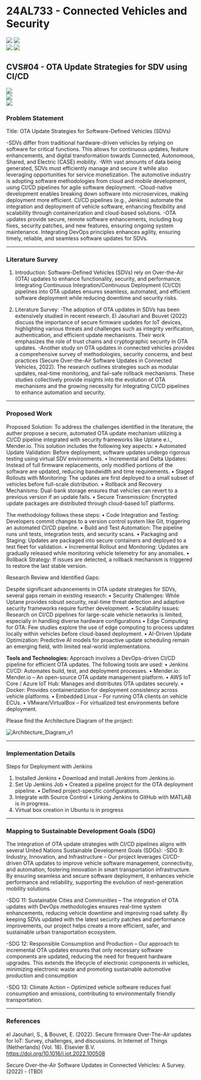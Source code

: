 # 24AL733 - Connected Vehicles and Security 
![](https://img.shields.io/badge/PG-blue) ![](https://img.shields.io/badge/Subject-CVS-blue) <br/>
![](https://img.shields.io/badge/Lecture-3-orange) ![](https://img.shields.io/badge/Credits-3-orange) 

## CVS#04 - OTA Update Strategies for SDV using CI/CD
![](https://img.shields.io/badge/Member-Mohit_Joshi-gold) <br/> 
![](https://img.shields.io/badge/SDG-TBD-darkgreen) <br/> 
![](https://img.shields.io/badge/Reviewed-TBD-brown) 

### Problem Statement

Title: OTA Update Strategies for Software-Defined Vehicles (SDVs)

-SDVs differ from traditional hardware-driven vehicles by relying on software for critical functions. This allows for continuous updates, feature enhancements, and digital transformation towards Connected, Autonomous, Shared, and Electric (CASE) mobility.
-With vast amounts of data being generated, SDVs must efficiently manage and secure it while also leveraging opportunities for service monetization. The automotive industry is adopting software methodologies from cloud and mobile development, using CI/CD pipelines for agile software deployment.
-Cloud-native development enables breaking down software into microservices, making deployment more efficient. CI/CD pipelines (e.g., Jenkins) automate the integration and deployment of vehicle software, enhancing flexibility and scalability through containerization and cloud-based solutions.
-OTA updates provide secure, remote software enhancements, including bug fixes, security patches, and new features, ensuring ongoing system maintenance. Integrating DevOps principles enhances agility, ensuring timely, reliable, and seamless software updates for SDVs.

---

### Literature Survey

1. Introduction:
   Software-Defined Vehicles (SDVs) rely on Over-the-Air (OTA) updates to enhance functionality, security, and performance. Integrating Continuous Integration/Continuous Deployment (CI/CD) pipelines into OTA updates ensures seamless, automated, and efficient software deployment while reducing downtime and security risks.
  
2. Literature Survey:
-The adoption of OTA updates in SDVs has been extensively studied in recent research. El Jaouhari and Bouvet (2022) discuss the importance of secure firmware updates for IoT devices, highlighting various threats and challenges such as integrity verification, authentication, and efficient update mechanisms. Their work emphasizes the role of trust chains and cryptographic security in OTA updates.
-Another study on OTA updates in connected vehicles provides a comprehensive survey of methodologies, security concerns, and best practices (Secure Over-the-Air Software Updates in Connected Vehicles, 2022). The research outlines strategies such as modular updates, real-time monitoring, and fail-safe rollback mechanisms. These studies collectively provide insights into the evolution of OTA mechanisms and the growing necessity for integrating CI/CD pipelines to enhance automation and security.

---

### Proposed Work
 
Proposed Solution:
  To address the challenges identified in the literature, the auther propose a secure, automated OTA update mechanism utilizing a CI/CD pipeline integrated with security frameworks like Uptane e.i., Mender.io. This solution includes the following key aspects:
•	Automated Update Validation: Before deployment, software updates undergo rigorous testing using virtual SDV environments.
•	Incremental and Delta Updates: Instead of full firmware replacements, only modified portions of the software are updated, reducing bandwidth and time requirements.
•	Staged Rollouts with Monitoring: The updates are first deployed to a small subset of vehicles before full-scale distribution.
•	Rollback and Recovery Mechanisms: Dual-bank storage ensures that vehicles can revert to a previous version if an update fails.
•	Secure Transmission: Encrypted update packages are distributed through cloud-based IoT platforms.

The methodology follows these steps:
•	Code Integration and Testing: Developers commit changes to a version control system like Git, triggering an automated CI/CD pipeline.
•	Build and Test Automation: The pipeline runs unit tests, integration tests, and security scans.
•	Packaging and Staging: Updates are packaged into secure containers and deployed to a test fleet for validation.
•	Incremental Rollout and Monitoring: Updates are gradually released while monitoring vehicle telemetry for any anomalies.
•	Rollback Strategy: If issues are detected, a rollback mechanism is triggered to restore the last stable version.

Research Review and Identified Gaps:

Despite significant advancements in OTA update strategies for SDVs, several gaps remain in existing research:
•	Security Challenges: While Uptane provides robust security, real-time threat detection and adaptive security frameworks require further development.
•	Scalability Issues: Research on CI/CD pipelines for large-scale vehicle networks is limited, especially in handling diverse hardware configurations
•	Edge Computing for OTA: Few studies explore the use of edge computing to process updates locally within vehicles before cloud-based deployment.
•	AI-Driven Update Optimization: Predictive AI models for proactive update scheduling remain an emerging field, with limited real-world implementations.

**Tools and Technologies:** Approach involves a DevOps-driven CI/CD pipeline for efficient OTA updates. The following tools are used:
•	Jenkins CI/CD: Automates build, test, and deployment processes.
•	Mender.io: Mender.io – An open-source OTA update management platform.
•	AWS IoT Core / Azure IoT Hub: Manages and distributes OTA updates securely.
•	Docker: Provides containerization for deployment consistency across vehicle platforms.
•	Embedded Linux – For running OTA clients on vehicle ECUs.
•	VMware/VirtualBox – For virtualized test environments before deployment.

Please find the Architecture Diagram of the project:

![Architecture_Diagram_v1](https://github.com/user-attachments/assets/16f74a30-f5f1-4af5-ba55-4bdab512822c)

---

### Implementation Details

Steps for Deployment with Jenkins
1.	Installed Jenkins
•	Download and install Jenkins from Jenkins.io.
2.	Set Up Jenkins Job
•	Created a pipeline project for the OTA deployment pipeline.
•	Defined project-specific configurations.
3.	Integrate with Source Control
•	Linking Jenkins to GitHub with MATLAB is in progress.
4. Virtual box creation in Ubuntu is in progress 

---


### Mapping to Sustainable Development Goals (SDG)

The integration of OTA update strategies with CI/CD pipelines aligns with several United Nations Sustainable Development Goals (SDGs):
-SDG 9: Industry, Innovation, and Infrastructure – Our project leverages CI/CD-driven OTA updates to improve vehicle software management, connectivity, and automation, fostering innovation in smart transportation infrastructure. By ensuring seamless and secure software deployment, it enhances vehicle performance and reliability, supporting the evolution of next-generation mobility solutions.

-SDG 11: Sustainable Cities and Communities – The integration of OTA updates with DevOps methodologies ensures real-time system enhancements, reducing vehicle downtime and improving road safety. By keeping SDVs updated with the latest security patches and performance improvements, our project helps create a more efficient, safer, and sustainable urban transportation ecosystem.

-SDG 12: Responsible Consumption and Production – Our approach to incremental OTA updates ensures that only necessary software components are updated, reducing the need for frequent hardware upgrades. This extends the lifecycle of electronic components in vehicles, minimizing electronic waste and promoting sustainable automotive production and consumption

-SDG 13: Climate Action – Optimized vehicle software reduces fuel consumption and emissions, contributing to environmentally friendly transportation.

---

### References

el Jaouhari, S., & Bouvet, E. (2022). Secure firmware Over-The-Air updates for IoT: Survey, challenges, and discussions. In Internet of Things (Netherlands) (Vol. 18). Elsevier B.V. https://doi.org/10.1016/j.iot.2022.100508

Secure Over-the-Air Software Updates in Connected Vehicles: A Survey. (2022) - (TBD)
